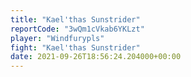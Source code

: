 ```yaml
---
title: "Kael'thas Sunstrider"
reportCode: "3wQm1cVkab6YKLzt"
player: "Windfurypls"
fight: "Kael'thas Sunstrider"
date: 2021-09-26T18:56:24.204000+00:00
---
```

